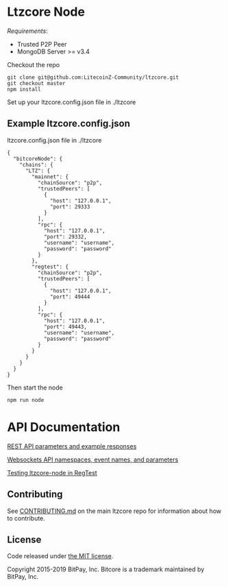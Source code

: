 Ltzcore Node
============
_Requirements_:
- Trusted P2P Peer
- MongoDB Server >= v3.4

Checkout the repo

```
git clone git@github.com:LitecoinZ-Community/ltzcore.git
git checkout master
npm install
```

Set up your ltzcore.config.json file in ./ltzcore

## Example ltzcore.config.json

ltzcore.config.json file in ./ltzcore

```
{
  "bitcoreNode": {
    "chains": {
      "LTZ": {
        "mainnet": {
          "chainSource": "p2p",
          "trustedPeers": [
            {
              "host": "127.0.0.1",
              "port": 29333
            }
          ],
          "rpc": {
            "host": "127.0.0.1",
            "port": 29332,
            "username": "username",
            "password": "password"
          }
        },
        "regtest": {
          "chainSource": "p2p",
          "trustedPeers": [
            {
              "host": "127.0.0.1",
              "port": 49444
            }
          ],
          "rpc": {
            "host": "127.0.0.1",
            "port": 49443,
            "username": "username",
            "password": "password"
          }
        }
      }
    }
  }
}
```

Then start the node
```
npm run node
```

# API Documentation

[REST API parameters and example responses](./docs/api-documentation.md)

[Websockets API namespaces, event names, and parameters](./docs/sockets-api.md)

[Testing ltzcore-node in RegTest](./docs/wallet-guide.md)

## Contributing

See [CONTRIBUTING.md](https://github.com/LitecoinZ-Community/ltzcore) on the main ltzcore repo for information about how to contribute.

## License

Code released under [the MIT license](https://github.com/LitecoinZ-Community/ltzcore/blob/master/LICENSE).

Copyright 2015-2019 BitPay, Inc. Bitcore is a trademark maintained by BitPay, Inc.
